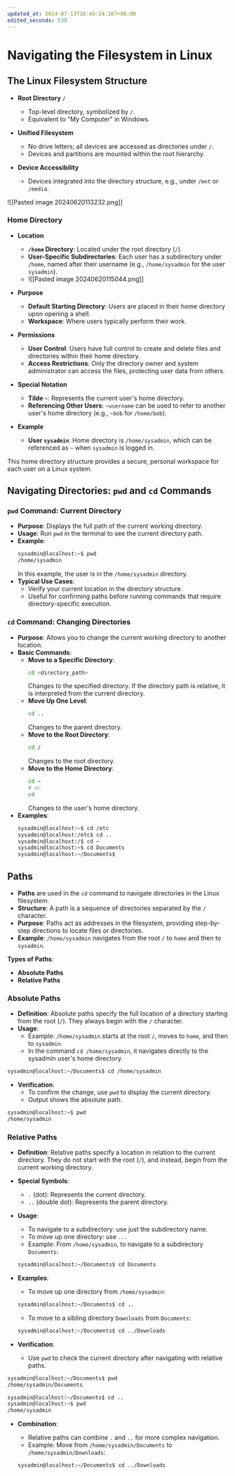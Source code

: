 ```yaml
---
updated_at: 2024-07-13T18:45:24.167+06:00
edited_seconds: 530
---
```

# Navigating the Filesystem in Linux 
## The Linux Filesystem Structure

- **Root Directory `/`**
  - Top-level directory, symbolized by `/`.
  - Equivalent to "My Computer" in Windows.

- **Unified Filesystem**
  - No drive letters; all devices are accessed as directories under `/`.
  - Devices and partitions are mounted within the root hierarchy.

- **Device Accessibility**
  - Devices integrated into the directory structure, e.g., under `/mnt` or `/media`.

![[Pasted image 20240620113232.png]]
### Home Directory

- **Location**
  - **`/home` Directory**: Located under the root directory (`/`).
  - **User-Specific Subdirectories**: Each user has a subdirectory under `/home`, named after their username (e.g., `/home/sysadmin` for the user `sysadmin`).
  - ![[Pasted image 20240620115044.png]]

- **Purpose**
  - **Default Starting Directory**: Users are placed in their home directory upon opening a shell.
  - **Workspace**: Where users typically perform their work.

- **Permissions**
  - **User Control**: Users have full control to create and delete files and directories within their home directory.
  - **Access Restrictions**: Only the directory owner and system administrator can access the files, protecting user data from others.

- **Special Notation**
  - **Tilde `~`**: Represents the current user's home directory.
  - **Referencing Other Users**: `~username` can be used to refer to another user's home directory (e.g., `~bob` for `/home/bob`).

- **Example**
  - **User `sysadmin`**: Home directory is `/home/sysadmin`, which can be referenced as `~` when `sysadmin` is logged in.

This home directory structure provides a secure, personal workspace for each user on a Linux system.

## Navigating Directories: `pwd` and `cd` Commands

### `pwd` Command: Current Directory
- **Purpose**: Displays the full path of the current working directory.
- **Usage**: Run `pwd` in the terminal to see the current directory path.
- **Example**: 
  ```bash
  sysadmin@localhost:~$ pwd
  /home/sysadmin
  ```
  In this example, the user is in the `/home/sysadmin` directory.
- **Typical Use Cases**:
  - Verify your current location in the directory structure.
  - Useful for confirming paths before running commands that require directory-specific execution.

### `cd` Command: Changing Directories
- **Purpose**: Allows you to change the current working directory to another location.
- **Basic Commands**:
  - **Move to a Specific Directory**:
    ```bash
    cd <directory_path>
    ```
    Changes to the specified directory. If the directory path is relative, it is interpreted from the current directory.
  - **Move Up One Level**:
    ```bash
    cd ..
    ```
    Changes to the parent directory.
  - **Move to the Root Directory**:
    ```bash
    cd /
    ```
    Changes to the root directory.
  - **Move to the Home Directory**:
    ```bash
    cd ~
    # or 
    cd
    ```
    Changes to the user's home directory.
- **Examples**:
  ```bash
  sysadmin@localhost:~$ cd /etc
  sysadmin@localhost:/etc$ cd ..
  sysadmin@localhost:/$ cd ~
  sysadmin@localhost:~$ cd Documents
  sysadmin@localhost:~/Documents$
  ```


## Paths

- **Paths** are used in the `cd` command to navigate directories in the Linux filesystem.
- **Structure**: A path is a sequence of directories separated by the `/` character.
- **Purpose**: Paths act as addresses in the filesystem, providing step-by-step directions to locate files or directories.
- **Example**: `/home/sysadmin` navigates from the root `/` to `home` and then to `sysadmin`.

**Types of Paths**:
- **Absolute Paths**
- **Relative Paths**

### Absolute Paths

- **Definition**: Absolute paths specify the full location of a directory starting from the root (`/`). They always begin with the `/` character.
- **Usage**: 
  - Example: `/home/sysadmin` starts at the root `/`, moves to `home`, and then to `sysadmin`.
  - In the command `cd /home/sysadmin`, it navigates directly to the sysadmin user's home directory.

```bash
sysadmin@localhost:~/Documents$ cd /home/sysadmin
```

- **Verification**: 
  - To confirm the change, use `pwd` to display the current directory.
  - Output shows the absolute path.

```bash
sysadmin@localhost:~$ pwd
/home/sysadmin
```

### Relative Paths

- **Definition**: Relative paths specify a location in relation to the current directory. They do not start with the root (`/`), and instead, begin from the current working directory.

- **Special Symbols**:
  - `.` (dot): Represents the current directory.
  - `..` (double dot): Represents the parent directory.

- **Usage**:
  - To navigate to a subdirectory: use just the subdirectory name.
  - To move up one directory: use `..`.
  - Example: From `/home/sysadmin`, to navigate to a subdirectory `Documents`:
  
  ```bash
  sysadmin@localhost:~/Documents$ cd Documents
  ```

- **Examples**:
  - To move up one directory from `/home/sysadmin`:
  
  ```bash
  sysadmin@localhost:~/Documents$ cd ..
  ```
  - To move to a sibling directory `Downloads` from `Documents`:

  ```bash
  sysadmin@localhost:~/Documents$ cd ../Downloads
  ```

- **Verification**:
  - Use `pwd` to check the current directory after navigating with relative paths.

```bash
sysadmin@localhost:~/Documents$ pwd
/home/sysadmin/Documents

sysadmin@localhost:~/Documents$ cd ..
sysadmin@localhost:~$ pwd
/home/sysadmin
```

- **Combination**:
  - Relative paths can combine `.` and `..` for more complex navigation.
  - Example: Move from `/home/sysadmin/Documents` to `/home/sysadmin/Downloads`:

  ```bash
  sysadmin@localhost:~/Documents$ cd ../Downloads
  ```

